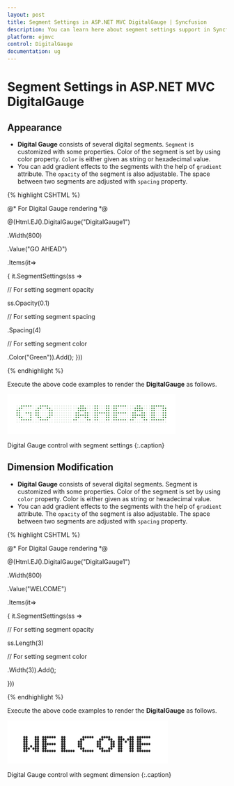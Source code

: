 ```yaml
---
layout: post
title: Segment Settings in ASP.NET MVC DigitalGauge | Syncfusion
description: You can learn here about segment settings support in Syncfusion ASP.NET MVC DigitalGauge control and more details.
platform: ejmvc
control: DigitalGauge
documentation: ug
---
```


# Segment Settings in ASP.NET MVC DigitalGauge

## Appearance

* **Digital Gauge** consists of several digital segments. `Segment` is customized with some properties. Color of the segment is set by using color property. `Color` is either given as string or hexadecimal value. 
* You can add gradient effects to the segments with the help of `gradient` attribute. The `opacity` of the segment is also adjustable. The space between two  segments are adjusted with `spacing` property.


{% highlight CSHTML %}

@* For Digital Gauge rendering *@

@(Html.EJ().DigitalGauge("DigitalGauge1")

.Width(800)

.Value("GO AHEAD")

.Items(it=>

{ it.SegmentSettings(ss =>

// For setting segment opacity

ss.Opacity(0.1)

// For setting segment spacing

.Spacing(4)

// For setting segment color

.Color("Green")).Add();   }))

{% endhighlight %}


Execute the above code examples to render the **DigitalGauge** as follows.

![Appearance using DigitalGauge in ASP.NET MVC](Segment-Settings_images/Segment-Settings_img1.png)

Digital Gauge control with segment settings
{:.caption}

## Dimension Modification

* **Digital Gauge** consists of several digital segments. Segment is customized with some properties. Color of the segment is set by using `color` property. Color is either given as string or hexadecimal value. 
* You can add gradient effects to the segments with the help of `gradient` attribute. The `opacity` of the segment is also adjustable. The space between two  segments are adjusted with `spacing` property.


{% highlight CSHTML %}

@* For Digital Gauge rendering *@

@(Html.EJ().DigitalGauge("DigitalGauge1")

.Width(800)

.Value("WELCOME")

.Items(it=>

{ it.SegmentSettings(ss =>

// For setting segment opacity

ss.Length(3)

// For setting segment color

.Width(3)).Add();

}))

{% endhighlight %}


Execute the above code examples to render the **DigitalGauge** as follows.


![Dimension Modification using DigitalGauge in ASP.NET MVC](Segment-Settings_images/Segment-Settings_img2.png)

Digital Gauge control with segment dimension
{:.caption}

